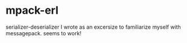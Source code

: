mpack-erl
=========

serializer-deserializer I wrote as an excersize to familiarize myself with messagepack. seems to work!
